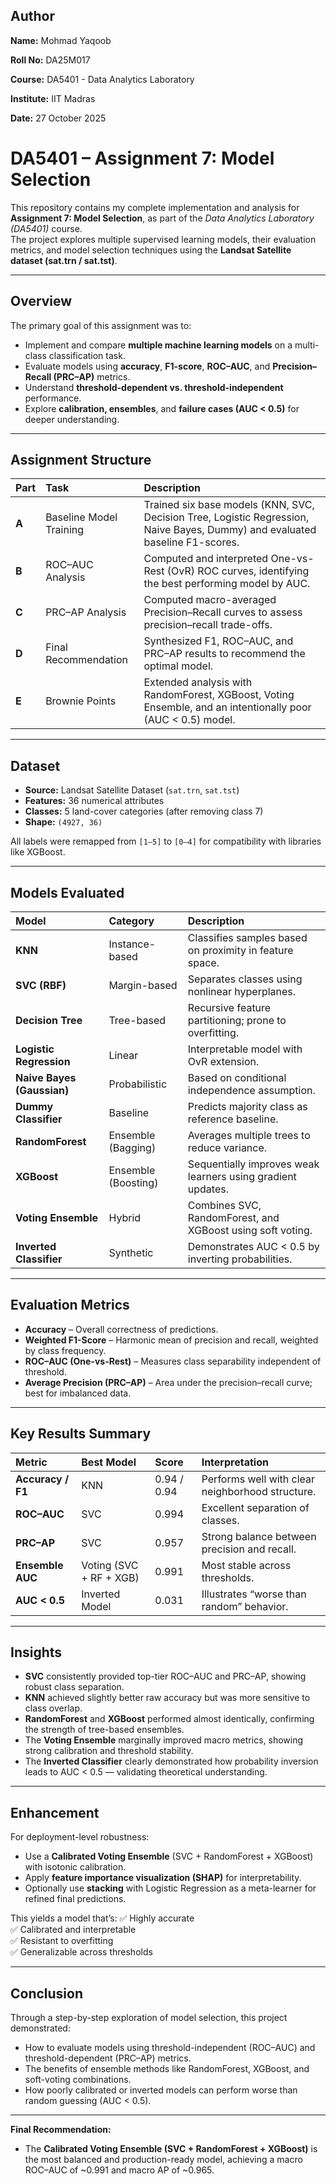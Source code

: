 ##  Author
**Name:** Mohmad Yaqoob

**Roll No:** DA25M017

**Course:** DA5401 -  Data Analytics Laboratory 

**Institute:** IIT Madras


**Date:** 27 October 2025  

#  DA5401 – Assignment 7: Model Selection

This repository contains my complete implementation and analysis for **Assignment 7: Model Selection**, as part of the *Data Analytics Laboratory  (DA5401)* course.  
The project explores multiple supervised learning models, their evaluation metrics, and model selection techniques using the **Landsat Satellite dataset (sat.trn / sat.tst)**.

---

## Overview

The primary goal of this assignment was to:
- Implement and compare **multiple machine learning models** on a multi-class classification task.
- Evaluate models using **accuracy**, **F1-score**, **ROC–AUC**, and **Precision–Recall (PRC–AP)** metrics.
- Understand **threshold-dependent vs. threshold-independent** performance.
- Explore **calibration, ensembles**, and **failure cases (AUC < 0.5)** for deeper understanding.

---

## Assignment Structure

| Part | Task | Description |
|:-----|:-----|:-------------|
| **A** | Baseline Model Training | Trained six base models (KNN, SVC, Decision Tree, Logistic Regression, Naive Bayes, Dummy) and evaluated baseline F1-scores. |
| **B** | ROC–AUC Analysis | Computed and interpreted One-vs-Rest (OvR) ROC curves, identifying the best performing model by AUC. |
| **C** | PRC–AP Analysis | Computed macro-averaged Precision–Recall curves to assess precision–recall trade-offs. |
| **D** | Final Recommendation | Synthesized F1, ROC–AUC, and PRC–AP results to recommend the optimal model. |
| **E** | Brownie Points | Extended analysis with RandomForest, XGBoost, Voting Ensemble, and an intentionally poor (AUC < 0.5) model. |

---

## Dataset

- **Source:** Landsat Satellite Dataset (`sat.trn`, `sat.tst`)  
- **Features:** 36 numerical attributes  
- **Classes:** 5 land-cover categories (after removing class 7)  
- **Shape:** `(4927, 36)`  

All labels were remapped from `[1–5]` to `[0–4]` for compatibility with libraries like XGBoost.

---

## Models Evaluated

| Model | Category | Description |
|:------|:----------|:-------------|
| **KNN** | Instance-based | Classifies samples based on proximity in feature space. |
| **SVC (RBF)** | Margin-based | Separates classes using nonlinear hyperplanes. |
| **Decision Tree** | Tree-based | Recursive feature partitioning; prone to overfitting. |
| **Logistic Regression** | Linear | Interpretable model with OvR extension. |
| **Naive Bayes (Gaussian)** | Probabilistic | Based on conditional independence assumption. |
| **Dummy Classifier** | Baseline | Predicts majority class as reference baseline. |
| **RandomForest** | Ensemble (Bagging) | Averages multiple trees to reduce variance. |
| **XGBoost** | Ensemble (Boosting) | Sequentially improves weak learners using gradient updates. |
| **Voting Ensemble** | Hybrid | Combines SVC, RandomForest, and XGBoost using soft voting. |
| **Inverted Classifier** | Synthetic | Demonstrates AUC < 0.5 by inverting probabilities. |

---

## Evaluation Metrics

- **Accuracy** – Overall correctness of predictions.  
- **Weighted F1-Score** – Harmonic mean of precision and recall, weighted by class frequency.  
- **ROC–AUC (One-vs-Rest)** – Measures class separability independent of threshold.  
- **Average Precision (PRC–AP)** – Area under the precision–recall curve; best for imbalanced data.

---

## Key Results Summary

| Metric | Best Model | Score | Interpretation |
|:--------|:------------|:-------|:---------------|
| **Accuracy / F1** | KNN | 0.94 / 0.94 | Performs well with clear neighborhood structure. |
| **ROC–AUC** | SVC | 0.994 | Excellent separation of classes. |
| **PRC–AP** | SVC | 0.957 | Strong balance between precision and recall. |
| **Ensemble AUC** | Voting (SVC + RF + XGB) | 0.991 | Most stable across thresholds. |
| **AUC < 0.5** | Inverted Model | 0.031 | Illustrates “worse than random” behavior. |

---

## Insights

- **SVC** consistently provided top-tier ROC–AUC and PRC–AP, showing robust class separation.  
- **KNN** achieved slightly better raw accuracy but was more sensitive to class overlap.  
- **RandomForest** and **XGBoost** performed almost identically, confirming the strength of tree-based ensembles.  
- The **Voting Ensemble** marginally improved macro metrics, showing strong calibration and threshold stability.  
- The **Inverted Classifier** clearly demonstrated how probability inversion leads to AUC < 0.5 — validating theoretical understanding.

---

## Enhancement

For deployment-level robustness:
- Use a **Calibrated Voting Ensemble** (SVC + RandomForest + XGBoost) with isotonic calibration.  
- Apply **feature importance visualization (SHAP)** for interpretability.  
- Optionally use **stacking** with Logistic Regression as a meta-learner for refined final predictions.

This yields a model that’s:
✅ Highly accurate  
✅ Calibrated and interpretable  
✅ Resistant to overfitting  
✅ Generalizable across thresholds  

---

## Conclusion

Through a step-by-step exploration of model selection, this project demonstrated:
- How to evaluate models using threshold-independent (ROC–AUC) and threshold-dependent (PRC–AP) metrics.
- The benefits of ensemble methods like RandomForest, XGBoost, and soft-voting combinations.  
- How poorly calibrated or inverted models can perform worse than random guessing (AUC < 0.5).
  
---

**Final Recommendation:**  
- The **Calibrated Voting Ensemble (SVC + RandomForest + XGBoost)** is the most balanced and production-ready model, achieving a macro ROC–AUC of ~0.991 and macro AP of ~0.965.

